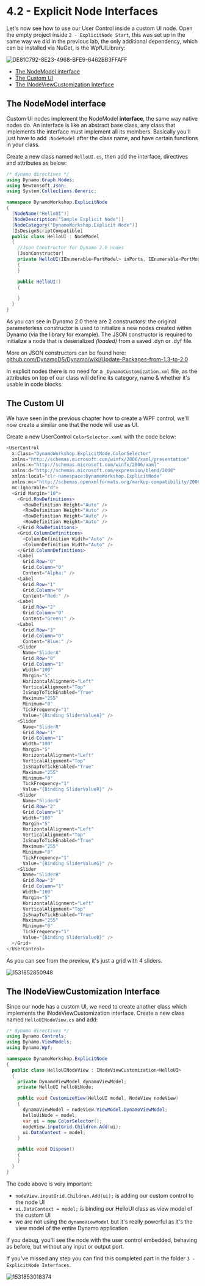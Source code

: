 # 4.2 - Explicit Node Interfaces<!-- omit in toc --> 

Let's now see how to use our User Control inside a custom UI node. Open the empty project inside `2 - ExplicitNode Start`, this was set up in the same way we did in the previous lab, the only additional dependency, which can be installed via NuGet, is the WpfUILibrary:

![DE81C792-8E23-4968-BFE9-6462BB3FFAFF](assets/DE81C792-8E23-4968-BFE9-6462BB3FFAFF.png)

- [The NodeModel interface](#the-nodemodel-interface)
- [The Custom UI](#the-custom-ui)
- [The INodeViewCustomization Interface](#the-inodeviewcustomization-interface)

## The NodeModel interface

Custom UI nodes implement the NodeModel **interface**, the same way native nodes do. An interface is like an abstract base class, any class that implements the interface must implement all its members. Basically you'll just have to add  `:NodeModel` after the class name, and have certain functions in your class.

Create a new class named `HelloUI.cs`, then add the interface, directives and attributes as below:

```csharp
/* dynamo directives */
using Dynamo.Graph.Nodes;
using Newtonsoft.Json;
using System.Collections.Generic;

namespace DynamoWorkshop.ExplicitNode
{
  [NodeName("HelloUI")]
  [NodeDescription("Sample Explicit Node")]
  [NodeCategory("DynamoWorkshop.Explicit Node")]
  [IsDesignScriptCompatible]
  public class HelloUI : NodeModel
  {
    //Json Constructor for Dynamo 2.0 nodes
    [JsonConstructor]
    private HelloUI(IEnumerable<PortModel> inPorts, IEnumerable<PortModel> outPorts) : base(inPorts, outPorts)
    {
    }

    public HelloUI()
    {

    }
  }
}

```

As you can see in Dynamo 2.0 there are 2 constructors:  the original parameterless constructor is used to initialize a new nodes created within Dynamo (via the library for example). The JSON constructor is required to initialize a node that is deserialized *(loaded)* from a saved .dyn or .dyf file. 

More on JSON constructors can be found here: [github.com/DynamoDS/Dynamo/wiki/Update-Packages-from-1.3-to-2.0](https://github.com/DynamoDS/Dynamo/wiki/Update-Packages-from-1.3-to-2.0#json-constructors)

In explicit nodes there is no need for a `_DynamoCustomization.xml` file, as the attributes on top of our class will define its category, name & whether it's usable in code blocks.

## The Custom UI

We have seen in the previous chapter how to create a WPF control, we'll now create a similar one that the node will use as UI.

Create a new UserControl `ColorSelector.xaml` with the code below:

```csharp
<UserControl
  x:Class="DynamoWorkshop.ExplicitNode.ColorSelector"
  xmlns="http://schemas.microsoft.com/winfx/2006/xaml/presentation"
  xmlns:x="http://schemas.microsoft.com/winfx/2006/xaml"
  xmlns:d="http://schemas.microsoft.com/expression/blend/2008"
  xmlns:local="clr-namespace:DynamoWorkshop.ExplicitNode"
  xmlns:mc="http://schemas.openxmlformats.org/markup-compatibility/2006"
  mc:Ignorable="d">
  <Grid Margin="10">
    <Grid.RowDefinitions>
      <RowDefinition Height="Auto" />
      <RowDefinition Height="Auto" />
      <RowDefinition Height="Auto" />
      <RowDefinition Height="Auto" />
    </Grid.RowDefinitions>
    <Grid.ColumnDefinitions>
      <ColumnDefinition Width="Auto" />
      <ColumnDefinition Width="Auto" />
    </Grid.ColumnDefinitions>
    <Label
      Grid.Row="0"
      Grid.Column="0"
      Content="Alpha:" />
    <Label
      Grid.Row="1"
      Grid.Column="0"
      Content="Red:" />
    <Label
      Grid.Row="2"
      Grid.Column="0"
      Content="Green:" />
    <Label
      Grid.Row="3"
      Grid.Column="0"
      Content="Blue:" />
    <Slider
      Name="SliderA"
      Grid.Row="0"
      Grid.Column="1"
      Width="100"
      Margin="5"
      HorizontalAlignment="Left"
      VerticalAlignment="Top"
      IsSnapToTickEnabled="True"
      Maximum="255"
      Minimum="0"
      TickFrequency="1"
      Value="{Binding SliderValueA}" />
    <Slider
      Name="SliderR"
      Grid.Row="1"
      Grid.Column="1"
      Width="100"
      Margin="5"
      HorizontalAlignment="Left"
      VerticalAlignment="Top"
      IsSnapToTickEnabled="True"
      Maximum="255"
      Minimum="0"
      TickFrequency="1"
      Value="{Binding SliderValueR}" />
    <Slider
      Name="SliderG"
      Grid.Row="2"
      Grid.Column="1"
      Width="100"
      Margin="5"
      HorizontalAlignment="Left"
      VerticalAlignment="Top"
      IsSnapToTickEnabled="True"
      Maximum="255"
      Minimum="0"
      TickFrequency="1"
      Value="{Binding SliderValueG}" />
    <Slider
      Name="SliderB"
      Grid.Row="3"
      Grid.Column="1"
      Width="100"
      Margin="5"
      HorizontalAlignment="Left"
      VerticalAlignment="Top"
      IsSnapToTickEnabled="True"
      Maximum="255"
      Minimum="0"
      TickFrequency="1"
      Value="{Binding SliderValueB}" />
  </Grid>
</UserControl>

```

As you can see from the preview, it's just a grid with 4 sliders.

![1531852850948](assets/1531852850948.png)

## The INodeViewCustomization Interface

Since our node has a custom UI, we need to create another class which implements the INodeViewCustomization interface. Create a new class named `HelloUINodeView.cs` and add:

```csharp
/* dynamo directives */
using Dynamo.Controls;
using Dynamo.ViewModels;
using Dynamo.Wpf;

namespace DynamoWorkshop.ExplicitNode
{
  public class HelloUINodeView : INodeViewCustomization<HelloUI>
  {
    private DynamoViewModel dynamoViewModel;
    private HelloUI helloUiNode;

    public void CustomizeView(HelloUI model, NodeView nodeView)
    {
      dynamoViewModel = nodeView.ViewModel.DynamoViewModel;
      helloUiNode = model;
      var ui = new ColorSelector();
      nodeView.inputGrid.Children.Add(ui);
      ui.DataContext = model;
    }

    public void Dispose()
    {
    }
  }
}
```

The code above is very important:

- `nodeView.inputGrid.Children.Add(ui);` is adding our custom control to the node UI
- `ui.DataContext = model;` is binding our HelloUI class as view model of the custom UI
- we are not using the `dynamoViewModel` but it's really powerful as it's the view model of the entire Dynamo application

If you debug, you'll see the node with the user control embedded, behaving as before, but without any input or output port.

 If you've missed any step you can find this completed part in the folder `3 - ExplicitNode Interfaces`.

![1531853018374](assets/1531853018374.png)


